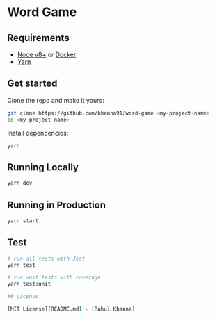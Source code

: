Word Game
===============

## Requirements

 - [Node v8+](https://nodejs.org/en/download/current/) or [Docker](https://www.docker.com/)
 - [Yarn](https://yarnpkg.com/en/docs/install)

## Get started

Clone the repo and make it yours:

```bash
git clone https://github.com/khanna91/word-game <my-project-name>
cd <my-project-name>
```

Install dependencies:

```bash
yarn
```

## Running Locally

```bash
yarn dev
```

## Running in Production

```bash
yarn start
```

## Test

```bash
# run all tests with Jest
yarn test

# run unit tests with coverage
yarn test:unit

## License

[MIT License](README.md) - [Rahul Khanna]

